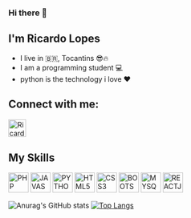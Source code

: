 ### Hi there 👋
## I'm Ricardo Lopes
- I live in 🇧🇷, Tocantins 😎🔥
- I am a programming student 💻
- python is the technology i love ❤️

## Connect with me:
<a href="https://www.instagram.com/ricardolptz/" target="_blank">
  <img aling="center" alt="Ricardo-Instagram" height="35" width="35" src="https://cdn-icons-png.flaticon.com/512/2111/2111463.png"
  style="max-width:100%;">
</a>

## My Skills

<img alt="PHP" height="40" width="40" src="https://cdn.jsdelivr.net/gh/devicons/devicon/icons/php/php-original.svg"
style="max-width:100%;">
<img alt="JAVASCRIPT" height="40" width="40" src="https://cdn.jsdelivr.net/gh/devicons/devicon/icons/javascript/javascript-original.svg"
style="max-width:100%;">
<img alt="PYTHON" height="40" width="40" src="https://cdn.jsdelivr.net/gh/devicons/devicon/icons/python/python-original.svg"
style="max-width:100%;">
<img alt="HTML5" height="40" width="40" src="https://cdn.jsdelivr.net/gh/devicons/devicon/icons/html5/html5-original.svg"
style="max-width:100%;">
<img alt="CSS3" height="40" width="40" src="https://cdn.jsdelivr.net/gh/devicons/devicon/icons/css3/css3-original.svg"
style="max-width:100%;">
<img alt="BOOTSTRAP" height="40" width="40" src="https://cdn.worldvectorlogo.com/logos/bootstrap-5-1.svg"
style="max-width:100%;">
<img alt="MYSQL" height="40" width="40" src="https://cdn.jsdelivr.net/npm/dbgate-plugin-mysql@5.1.6/icon.svg"
style="max-width:100%;">
<img alt="REACTJS" height="40" width="40" src="https://cdn.jsdelivr.net/gh/devicons/devicon/icons/react/react-original.svg"
style="max-width:100%;">

![Anurag's GitHub stats](https://github-readme-stats.vercel.app/api?username=ricardolopestomaz&layout=compact&show_icons=true&theme=dark)
[![Top Langs](https://github-readme-stats.vercel.app/api/top-langs/?username=ricardolopestomaz&layout=compact)](https://github.com/ricardolopestomaz)


<!--
**ricardolopestomaz/ricardolopestomaz** is a ✨ _special_ ✨ repository because its `README.md` (this file) appears on your GitHub profile.

Here are some ideas to get you started:

- 🔭 I’m currently working on ...
- 🌱 I’m currently learning ...
- 👯 I’m looking to collaborate on ...
- 🤔 I’m looking for help with ...
- 💬 Ask me about ...
- 📫 How to reach me: ...
- 😄 Pronouns: ...
- ⚡ Fun fact: ...
-->
